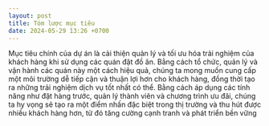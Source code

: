 ```yaml
---
layout: post
title: Tóm lược mục tiêu
date: 2024-05-29 13:26 +0700
---
```

Mục tiêu chính của dự án là cải thiện quản lý và tối ưu hóa trải nghiệm của khách hàng khi sử dụng các quán đặt đồ ăn. Bằng cách tổ chức, quản lý và vận hành các quán này một cách hiệu quả, chúng ta mong muốn cung cấp một môi trường dễ tiếp cận và thuận lợi hơn cho khách hàng, đồng thời tạo ra những trải nghiệm dịch vụ tốt nhất có thể. Bằng cách áp dụng các tính năng như đặt hàng trước, quản lý thành viên và chương trình ưu đãi, chúng ta hy vọng sẽ tạo ra một điểm nhấn đặc biệt trong thị trường và thu hút được nhiều khách hàng hơn, từ đó tăng cường cạnh tranh và phát triển bền vững
